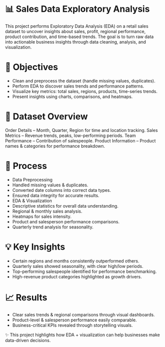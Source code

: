 # 📊 Sales Data Exploratory Analysis

This project performs Exploratory Data Analysis (EDA) on a retail sales dataset to uncover insights about sales, profit, regional performance, product contribution, and time-based trends. The goal is to turn raw data into actionable business insights through data cleaning, analysis, and visualization.

# 🎯 Objectives

- Clean and preprocess the dataset (handle missing values, duplicates).
- Perform EDA to discover sales trends and performance patterns.
- Visualize key metrics: total sales, regions, products, time-series trends.
- Present insights using charts, comparisons, and heatmaps.

# 📂 Dataset Overview

Order Details – Month, Quarter, Region for time and location tracking.
Sales Metrics – Revenue trends, peaks, low-performing periods.
Team Performance – Contribution of salespeople.
Product Information – Product names & categories for performance breakdown.

# 🔧 Process

- Data Preprocessing
- Handled missing values & duplicates.
- Converted date columns into correct data types.
- Ensured data integrity for accurate results.
- EDA & Visualization
- Descriptive statistics for overall data understanding.
- Regional & monthly sales analysis.
- Heatmaps for sales intensity.
- Product and salesperson performance comparisons.
- Quarterly trend analysis for seasonality.

# 💡 Key Insights

- Certain regions and months consistently outperformed others.
- Quarterly sales showed seasonality, with clear high/low periods.
- Top-performing salespeople identified for performance benchmarking.
- High-revenue product categories highlighted as growth drivers.
  
# 📈 Results

- Clear sales trends & regional comparisons through visual dashboards.
- Product-level & salesperson performance easily comparable.
- Business-critical KPIs revealed through storytelling visuals.

✨ This project highlights how EDA + visualization can help businesses make data-driven decisions.
